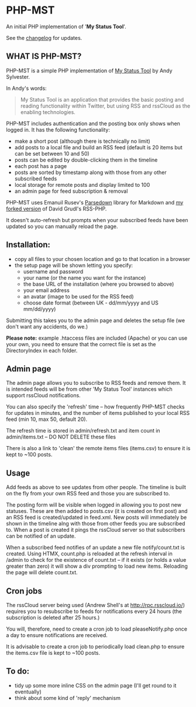 # PHP-MST

An initial PHP implementation of '**My Status Tool**'.

See the [changelog](https://github.com/colin-walker/PHP-MST/blob/main/changelog.md) for updates.

## WHAT IS PHP-MST?

PHP-MST is a simple PHP implementation of [My Status Tool](https://github.com/andysylvester/MyStatusToolDemo) by Andy Sylvester.

In Andy's words:

> My Status Tool is an application that provides the basic posting and reading functionality within Twitter, but using RSS and rssCloud as the enabling technologies.

PHP-MST includes authentication and the posting box only shows when logged in. It has the following functionality:

- make a short post (although there is technically no limit)
- add posts to a local file and build an RSS feed (default is 20 items but can be set between 10 and 50)
- posts can be edited by double-clicking them in the timeline
- each post has a page
- posts are sorted by timestamp along with those from any other subscribed feeds
- local storage for remote posts and display limited to 100 
- an admin page for feed subscription & removal

PHP-MST uses Emanuil Rusev's [Parsedown](https://github.com/erusev/parsedown) library for Markdown and [my forked version](https://github.com/colin-walker/rss-php) of David Grudl's RSS-PHP.

It doesn't auto-refresh but prompts when your subscribed feeds have been updated so you can manually reload the page.

## Installation:

- copy all files to your chosen location and go to that location in a browser
- the setup page will be shown letting you specify:
    - username and password
    - your name (or the name you want for the instance)
    - the base URL of the installation (where you browsed to above)
    - your email address
    - an avatar (image to be used for the RSS feed)
    - choose date format (between UK - dd/mm/yyyy and US mm/dd/yyyy)
    
Submitting this takes you to the admin page and deletes the setup file (we don't want any accidents, do we.)

**Please note:** example .htaccess files are included (Apache) or you can use your own, you need to ensure that the correct file is set as the DirectoryIndex in each folder.

## Admin page

The admin page allows you to subscribe to RSS feeds and remove them. It is intended feeds will be from other 'My Status Tool' instances which support rssCloud notifications.

You can also specify the 'refresh' time – how frequently PHP-MST checks for updates in minutes, and the number of items published to your local RSS feed (min 10, max 50, default 20).

The refresh time is stored in admin/refresh.txt and item count in admin/items.txt – DO NOT DELETE these files

There is also a link to 'clean' the remote items files (items.csv) to ensure it is kept to ~100 posts.

## Usage

Add feeds as above to see updates from other people. The timeline is built on the fly from your own RSS feed and those you are subscribed to.

The posting form will be visible when logged in allowing you to post new statuses. These are then added to posts.csv (it is created on first post) and an RSS feed is created/updated in feed.xml. New posts will immediately be shown in the timeline alng with those from other feeds you are subscribed to. When a post is created it pings the rssCloud server so that subscribers can be notified of an update.

When a subscribed feed notifies of an update a new file notify/count.txt is created. Using HTMX, count.php is reloaded at the refresh interval in /admin to check for the existence of count.txt – if it exists (or holds a value greater than zero) it will show a div prompting to load new items. Reloading the page will delete count.txt.

## Cron jobs

The rssCloud server being used (Andrew Shell's at http://rpc.rsscloud.io/) requires you to resubscribe to feeds for notifications every 24 hours (the subscription is deleted after 25 hours.)

You will, therefore, need to create a cron job to load pleaseNotify.php once a day to ensure notifications are received.

It is advisable to create a cron job to periodically load clean.php to ensure the items.csv file is kept to ~100 posts.

## To do:

- tidy up some more inline CSS on the admin page (I'll get round to it eventually)
- think about some kind of 'reply' mechanism
